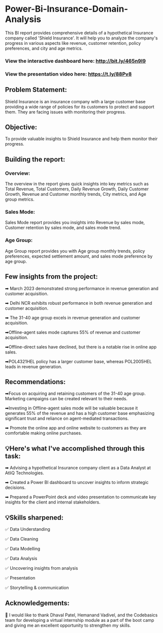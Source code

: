 # Power-Bi-Insurance-Domain-Analysis
This BI report provides comprehensive details of a hypothetical Insurance company called 'Shield Insurance'. It will help you to analyze the company's progress in various aspects like revenue, customer retention, policy preferences, and city and age metrics.
### View the interactive dashboard here: http://bit.ly/465n9I9
### View the presentation video here: https://t.ly/88Pv8

## Problem Statement:
Shield Insurance is an insurance company with a large customer base providing a wide range of policies for its customers to protect and support them. They are facing issues with monitoring their progress. 

## Objective: 
To provide valuable insights to Shield Insurance and help them monitor their progress.

## Building the report:

### Overview:
The overview in the report gives quick insights into key metrics such as Total Revenue, Total Customers, Daily Revenue Growth, Daily Customer Growth, Revenue and Customer monthly trends, City metrics, and Age group metrics.

### Sales Mode:
Sales Mode report provides you insights into Revenue by sales mode, Customer retention by sales mode, and sales mode trend.

### Age Group:
Age Group report provides you with Age group monthly trends, policy preferences, expected settlement amount, and sales mode preference by age group.

## Few insights from the project:
➡ March 2023 demonstrated strong performance in revenue generation and customer acquisition.

➡ Delhi NCR exhibits robust performance in both revenue generation and customer acquisition.

➡ The 31-40 age group excels in revenue generation and customer acquisition.

➡Offline-agent sales mode captures 55% of revenue and customer acquisition.

➡Offline-direct sales have declined, but there is a notable rise in online app sales.

➡POL4321HEL policy has a larger customer base, whereas POL2005HEL leads in revenue generation.

## Recommendations:
➡Focus on acquiring and retaining customers of the 31-40 age group. Marketing campaigns can be created relevant to their needs. 

➡Investing in Offline-agent sales mode will be valuable because it generates 55% of the revenue and has a high customer base emphasizing significant trust and reliance on agent-mediated transactions. 

➡ Promote the online app and online website to customers as they are comfortable making online purchases.

## 💡Here's what I've accomplished through this task:
➡ Advising a hypothetical Insurance company client as a Data Analyst at AtliQ Technologies.

➡ Created a Power BI dashboard to uncover insights to inform strategic decisions.

➡ Prepared a PowerPoint deck and video presentation to communicate key insights for the client and internal stakeholders.

## 💡Skills sharpened:
✅ Data Understanding

✅ Data Cleaning

✅ Data Modelling

✅ Data Analysis

✅ Uncovering insights from analysis

✅ Presentation

✅ Storytelling & communication

## Acknowledgements:
👏 I would like to thank Dhaval Patel, Hemanand Vadivel, and the Codebasics team for developing a virtual internship module as a part of the boot camp and giving me an excellent opportunity to strengthen my skills.



